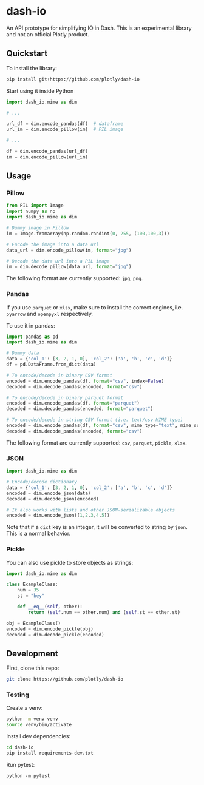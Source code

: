 # dash-io

An API prototype for simplifying IO in Dash. This is an experimental library and not an official Plotly product.

## Quickstart

To install the library:
```bash
pip install git+https://github.com/plotly/dash-io
```

Start using it inside Python
```python
import dash_io.mime as dim

# ...

url_df = dim.encode_pandas(df)  # dataframe
url_im = dim.encode_pillow(im)  # PIL image

# ...

df = dim.encode_pandas(url_df)
im = dim.encode_pillow(url_im)
```

## Usage

### Pillow

```python
from PIL import Image
import numpy as np
import dash_io.mime as dim

# Dummy image in Pillow
im = Image.fromarray(np.random.randint(0, 255, (100,100,3)))

# Encode the image into a data url
data_url = dim.encode_pillow(im, format="jpg")

# Decode the data url into a PIL image
im = dim.decode_pillow(data_url, format="jpg")
```

The following format are currently supported: `jpg`, `png`.

### Pandas

If you use `parquet` or `xlsx`, make sure to install the correct engines, i.e. `pyarrow` and `openpyxl` respectively.

To use it in pandas:
```python
import pandas as pd
import dash_io.mime as dim

# Dummy data
data = {'col_1': [3, 2, 1, 0], 'col_2': ['a', 'b', 'c', 'd']}
df = pd.DataFrame.from_dict(data)

# To encode/decode in binary CSV format
encoded = dim.encode_pandas(df, format="csv", index=False)
decoded = dim.decode_pandas(encoded, format="csv")

# To encode/decode in binary parquet format
encoded = dim.encode_pandas(df, format="parquet")
decoded = dim.decode_pandas(encoded, format="parquet")

# To encode/decode in string CSV format (i.e. text/csv MIME type)
encoded = dim.encode_pandas(df, format="csv", mime_type="text", mime_subtype="csv", index=False)
decoded = dim.decode_pandas(encoded, format="csv")
```

The following format are currently supported: `csv`, `parquet`, `pickle`, `xlsx`.


### JSON

```python
import dash_io.mime as dim

# Encode/decode dictionary
data = {'col_1': [3, 2, 1, 0], 'col_2': ['a', 'b', 'c', 'd']}
encoded = dim.encode_json(data)
decoded = dim.decode_json(encoded)

# It also works with lists and other JSON-serializable objects
encoded = dim.encode_json([1,2,3,4,5])
```

Note that if a `dict` key is an integer, it will be converted to string by `json`. This is a normal behavior.

### Pickle

You can also use pickle to store objects as strings:
```python
import dash_io.mime as dim

class ExampleClass:
    num = 35
    st = "hey"

    def __eq__(self, other):
        return (self.num == other.num) and (self.st == other.st)

obj = ExampleClass()
encoded = dim.encode_pickle(obj)
decoded = dim.decode_pickle(encoded)
```


## Development

First, clone this repo:
```bash
git clone https://github.com/plotly/dash-io
```

### Testing

Create a venv:
```bash
python -m venv venv
source venv/bin/activate
```

Install dev dependencies:
```bash
cd dash-io
pip install requirements-dev.txt
```

Run pytest:
```
python -m pytest
```
